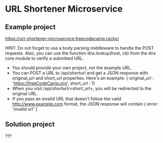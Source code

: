# URL Shortener Microservice

## Example project

https://url-shortener-microservice.freecodecamp.rocks/

HINT: Do not forget to use a body parsing middleware to handle the POST requests. Also, you can use the function dns.lookup(host, cb) from the dns core module to verify a submitted URL.

- You should provide your own project, not the example URL.
- You can POST a URL to /api/shorturl and get a JSON response with original_url and short_url properties. Here's an example: { original_url : 'https://freeCodeCamp.org', short_url : 1}
- When you visit /api/shorturl/<short_url>, you will be redirected to the original URL.
- If you pass an invalid URL that doesn't follow the valid http://www.example.com format, the JSON response will contain { error: 'invalid url' }

## Solution project

???